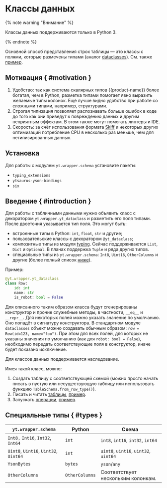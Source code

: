 # Классы данных 

{% note warning "Внимание" %}

Классы данных поддерживаются только в Python 3.

{% endnote %}

Основной способ представления строк таблицы — это классы с полями, которые размечены типами (аналог [dataclasses](https://docs.python.org/3/library/dataclasses.html)). См. также [пример](https://github.com/ytsaurus/ytsaurus/tree/main/yt/cpp/mapreduce/examples/typed-python-tutorial/dataclass).

## Мотивация { #motivation }

  1. Удобство: так как система скалярных типов {{product-name}} более богатая, чем в Python, разметка типами помогает явно выразить желаемые типы колонок. Ещё лучше видно удобство при работе со сложными типами, например, структурами.
  2. Строгая типизация позволяет распознавать больше ошибок в коде до того как они приведут к повреждению данных и другим неприятным эффектам. В этом также могут помогать линтеры и IDE.
  3. Скорость: за счёт использования формата [Skiff](../../../user-guide/storage/skiff.md) и некоторых других оптимизаций потребление CPU в несколько раз меньше, чем для нетипизированных данных.

## Установка

Для работы с модулем `yt.wrapper.schema` установите пакеты:

  * `typing_extensions`
  * `ytsaurus-yson-bindings`
  * `six`

## Введение { #introduction }

Для работы с табличными данными нужно объявить класс с декоратором `yt.wrapper.yt_dataclass` и разметить его поля типами. После двоеточия указывается тип поля. Это могут быть:
  - встроенные типы в Python:  `int`, `float`, `str` и другие;
  - пользовательские классы с декоратором `@yt_dataclass`;
  - композитные типы из модуля [typing](https://docs.python.org/3/library/typing.html). Сейчас поддерживаются `List`, `Dict` и `Optional`. В планах поддержка `Tuple` и ряда других типов.
  - специальные типы из `yt.wrapper.schema`: `Int8`, `Uint16`, `OtherColumns` и другие (более полный список [ниже](#types)).

Пример:

```python
@yt.wrapper.yt_dataclass
class Row:
    id: int
    name: str
    is_robot: bool = False
```

Для описанного таким образом класса будут сгенерированы конструктор и прочие служебные методы, в частности, `__eq__` и `__repr__`. Для некоторых полей можно указать значение по умолчанию. Оно попадёт в сигнатуру конструктора. В стандартном модуле `dataclasses` объект можно создавать обычным образом: `row = Row(id=123, name="foo")`. При этом для всех полей, для которых не указаны значения по умолчанию (как для `robot: bool = False`), необходимо передать соответствующие поля в конструктор, иначе будет показано исключение.

Для классов данных поддерживается наследование.

Имея такой класс, можно:

  1. Создать таблицу с соответствующей схемой (можно просто начать писать в пустую или несуществующую таблицу или использовать функцию `TableSchema.from_row_type()`).
  2. Писать и читать [таблицы](../../../api/python/userdoc.md#table_commands), [пример](../../../api/python/examples.md#read_write).
  3. Запускать [операции](../../../api/python/userdoc.md#python_operations), [пример](./../../api/python/examples.md#simple_map).


## Специальные типы { #types }

  | `yt.wrapper.schema`    |  Python  | Схема |
  |-------------------------------|----------------|-------------|
  | `Int8,` `Int16`, `Int32`, `Int64`     | `int`            | `int8`, `int16`, `int32`, `int64` |
  | `Uint8`, `Uint16`, `Uint32`, `Uint64` | `int`            | `uint8`, `uint16`, `uint32`, `uint64` |
  | `YsonBytes`                     | `bytes`          | `yson`/`any` |
  | `OtherColumns`                  | `OtherColumns`   | Соответствует нескольким колонкам. |
